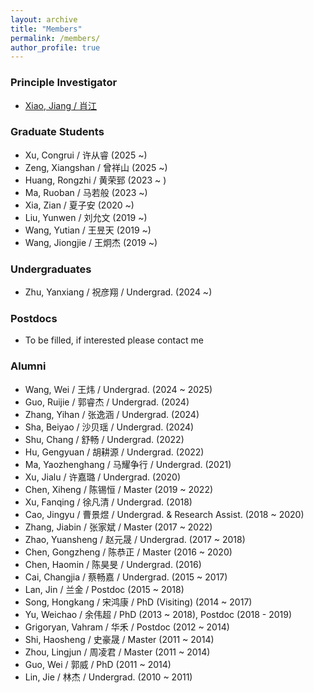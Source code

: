 ```yaml
---
layout: archive
title: "Members"
permalink: /members/
author_profile: true
---
```


<!-- {% include base_path %}

{% for post in site.members %}
  {% include archive-single.html %}
{% endfor %}
 -->

### Principle Investigator

* [Xiao, Jiang / 肖江](../_members/xiaojiang.md)

### Graduate Students

* Xu, Congrui / 许从睿 (2025 ~)
* Zeng, Xiangshan / 曾祥山  (2025 ~)
* Huang, Rongzhi / 黄荣郅 (2023 ~ )
* Ma, Ruoban / 马若般 (2023 ~)
* Xia, Zian / 夏子安 (2020 ~)
* Liu, Yunwen / 刘允文 (2019 ~)
* Wang, Yutian / 王昱天 (2019 ~)
* Wang, Jiongjie / 王炯杰 (2019 ~)

### Undergraduates

* Zhu, Yanxiang / 祝彦翔 / Undergrad. (2024 ~)

### Postdocs

* To be filled, if interested please contact me 

### Alumni

* Wang, Wei / 王炜 / Undergrad. (2024 ~ 2025)
* Guo, Ruijie / 郭睿杰 / Undergrad. (2024)
* Zhang, Yihan / 张逸涵 / Undergrad. (2024)
* Sha, Beiyao / 沙贝瑶 / Undergrad. (2024)
* Shu, Chang / 舒畅 / Undergrad. (2022)
* Hu, Gengyuan / 胡耕源 / Undergrad. (2022) 
* Ma, Yaozhenghang / 马耀争行 / Undergrad. (2021) 
* Xu, Jialu / 许嘉璐 / Undergrad. (2020)
* Chen, Xiheng / 陈锡恒 / Master (2019 ~ 2022) 
* Xu, Fanqing / 徐凡清 / Undergrad. (2018)
* Cao, Jingyu / 曹景煜 / Undergrad. & Research Assist. (2018 ~ 2020)
* Zhang, Jiabin / 张家斌 / Master (2017 ~ 2022) 
* Zhao, Yuansheng / 赵元晟 / Undergrad. (2017 ~ 2018)
* Chen, Gongzheng / 陈恭正 / Master (2016 ~ 2020)
* Chen, Haomin / 陈昊旻 / Undergrad. (2016)
* Cai, Changjia / 蔡畅嘉 / Undergrad. (2015 ~ 2017)
* Lan, Jin / 兰金 / Postdoc (2015 ~ 2018)
* Song, Hongkang / 宋鸿康 / PhD (Visiting) (2014 ~ 2017)
* Yu, Weichao / 余伟超 / PhD (2013 ~ 2018), Postdoc (2018 - 2019)
* Grigoryan, Vahram / 华禾 / Postdoc (2012 ~ 2014)
* Shi, Haosheng / 史豪晟 / Master (2011 ~ 2014)
* Zhou, Lingjun / 周凌君 / Master (2011 ~ 2014)
* Guo, Wei / 郭威 / PhD (2011 ~ 2014)
* Lin, Jie / 林杰 / Undergrad. (2010 ~ 2011)